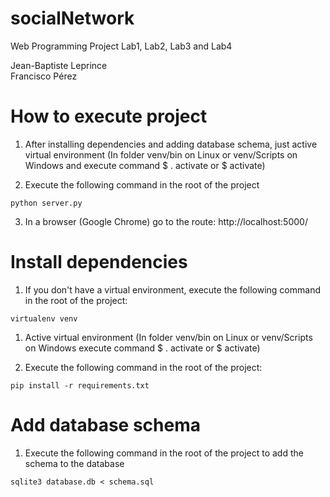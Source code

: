 # socialNetwork
Web Programming Project
Lab1, Lab2, Lab3 and Lab4


Jean-Baptiste Leprince \
Francisco Pérez

# How to execute project

1. After installing dependencies and adding database schema, just active virtual environment (In folder venv/bin on Linux or venv/Scripts on Windows and execute command $ . activate or $ activate)

2. Execute the following command in the root of the project

```
python server.py
```
3. In a browser (Google Chrome) go to the route: http://localhost:5000/

# Install dependencies

1. If you don't have a virtual environment, execute the following command in the root of the project:

```
virtualenv venv
```
1. Active virtual environment (In folder venv/bin on Linux or venv/Scripts on Windows execute command $ . activate or $ activate)

2. Execute the following command in the root of the project:

```
pip install -r requirements.txt
```

# Add database schema

1. Execute the following command in the root of the project to add the schema to the database

```
sqlite3 database.db < schema.sql
```

